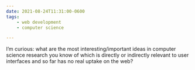 ```yaml
---
date: 2021-08-24T11:31:00-0600
tags:
    - web development
    - computer science

---
```


I’m curious: what are the most interesting/important ideas in computer science research you know of which is directly or indirectly relevant to user interfaces and so far has no real uptake on the web?